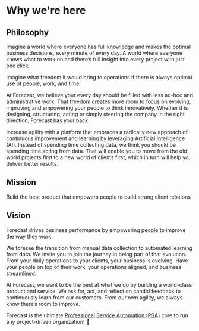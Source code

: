 # Why we're here

## Philosophy

Imagine a world where everyone has full knowledge and makes the optimal business decisions, every minute of every day. A world where everyone knows what to work on and there’s full insight into every project with just one click.  

Imagine what freedom it would bring to operations if there is always optimal use of people, work, and time.

At Forecast, we believe your every day should be filled with less ad-hoc and administrative work. That freedom creates more room to focus on evolving, improving and empowering your people to think innovatively. Whether it is designing, structuring, acting or simply steering the company in the right direction, Forecast has your back.

Increase agility with a platform that embraces a radically new approach of continuous improvement and learning by leveraging Artificial Intelligence (AI). Instead of spending time collecting data, we think you should be spending time acting from data. That will enable you to move from the old world projects first to a new world of clients first, which in turn will help you deliver better results.

## Mission
Build the best product that empowers people to build strong client relations

## Vision
Forecast drives business performance by empowering people to improve the way they work.

We foresee the transition from manual data collection to automated learning from data. We invite you to join the journey in being part of that evolution. From your daily operations to your clients, your business is evolving. Have your people on top of their work, your operations aligned, and business streamlined.

At Forecast, we want to be the best at what we do by building a world-class product and service. We ask for, act, and reflect on candid feedback to continuously learn from our customers. From our own agility, we always know there’s room to improve.

Forecast is the ultimate [Professional Service Automation (PSA)](https://en.wikipedia.org/wiki/Professional_services_automation) core to run any project-driven organization! :rocket:
